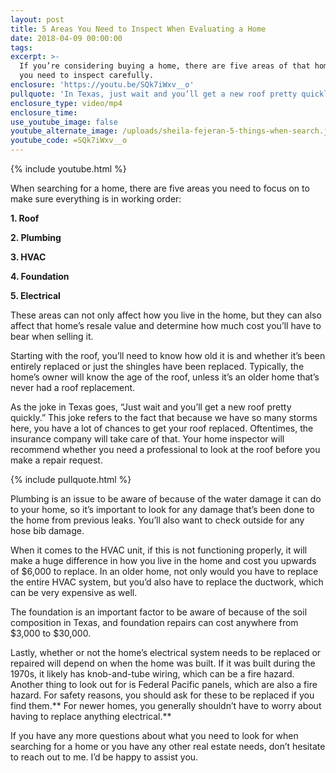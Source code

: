 ```yaml
---
layout: post
title: 5 Areas You Need to Inspect When Evaluating a Home
date: 2018-04-09 00:00:00
tags:
excerpt: >-
  If you’re considering buying a home, there are five areas of that home that
  you need to inspect carefully.
enclosure: 'https://youtu.be/SQk7iWxv__o'
pullquote: 'In Texas, just wait and you’ll get a new roof pretty quickly.'
enclosure_type: video/mp4
enclosure_time:
use_youtube_image: false
youtube_alternate_image: /uploads/sheila-fejeran-5-things-when-search.jpg
youtube_code: =SQk7iWxv__o
---
```


{% include youtube.html %}

When searching for a home, there are five areas you need to focus on to make sure everything is in working order:

**1. Roof**

**2. Plumbing**

**3. HVAC**

**4. Foundation**

**5. Electrical**

These areas can not only affect how you live in the home, but they can also affect that home’s resale value and determine how much cost you’ll have to bear when selling it.

Starting with the roof, you’ll need to know how old it is and whether it’s been entirely replaced or just the shingles have been replaced. Typically, the home’s owner will know the age of the roof, unless it’s an older home that’s never had a roof replacement.

As the joke in Texas goes, “Just wait and you’ll get a new roof pretty quickly.” This joke refers to the fact that because we have so many storms here, you have a lot of chances to get your roof replaced. Oftentimes, the insurance company will take care of that. Your home inspector will recommend whether you need a professional to look at the roof before you make a repair request.

{% include pullquote.html %}

Plumbing is an issue to be aware of because of the water damage it can do to your home, so it’s important to look for any damage that’s been done to the home from previous leaks. You’ll also want to check outside for any hose bib damage.

When it comes to the HVAC unit, if this is not functioning properly, it will make a huge difference in how you live in the home and cost you upwards of $6,000 to replace. In an older home, not only would you have to replace the entire HVAC system, but you’d also have to replace the ductwork, which can be very expensive as well.

The foundation is an important factor to be aware of because of the soil composition in Texas, and foundation repairs can cost anywhere from $3,000 to $30,000.

Lastly, whether or not the home’s electrical system needs to be replaced or repaired will depend on when the home was built. If it was built during the 1970s, it likely has knob-and-tube wiring, which can be a fire hazard. Another thing to look out for is Federal Pacific panels, which are also a fire hazard. For safety reasons, you should ask for these to be replaced if you find them.** For newer homes, you generally shouldn’t have to worry about having to replace anything electrical.**

If you have any more questions about what you need to look for when searching for a home or you have any other real estate needs, don’t hesitate to reach out to me. I’d be happy to assist you.